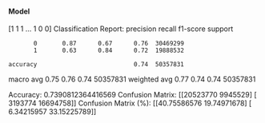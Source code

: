 #### Model
[1 1 1 ... 1 0 0]
Classification Report:
              precision    recall  f1-score   support

           0       0.87      0.67      0.76  30469299
           1       0.63      0.84      0.72  19888532

    accuracy                           0.74  50357831
   macro avg       0.75      0.76      0.74  50357831
weighted avg       0.77      0.74      0.74  50357831

Accuracy: 0.7390812364416569
Confusion Matrix:
[[20523770  9945529]
 [ 3193774 16694758]]
Confusion Matrix (%):
[[40.75586576 19.74971678]
 [ 6.34215957 33.15225789]]
